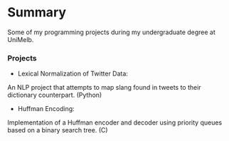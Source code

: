# Summary #

Some of my programming projects during my undergraduate degree at UniMelb.

### Projects ###

* Lexical Normalization of Twitter Data: 

An NLP project that attempts to map slang found in tweets to their dictionary counterpart. (Python)
* Huffman Encoding: 

Implementation of a Huffman encoder and decoder using priority queues based on a binary search tree. (C)